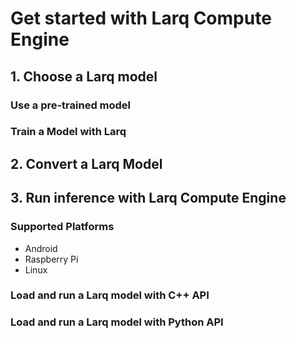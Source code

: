 # Get started with Larq Compute Engine

## 1. Choose a Larq model
### Use a pre-trained model
### Train a Model with Larq


## 2. Convert a Larq Model

## 3. Run inference with Larq Compute Engine
### Supported Platforms
- Android
- Raspberry Pi
- Linux
### Load and run a Larq model with C++ API
### Load and run a Larq model with Python API
